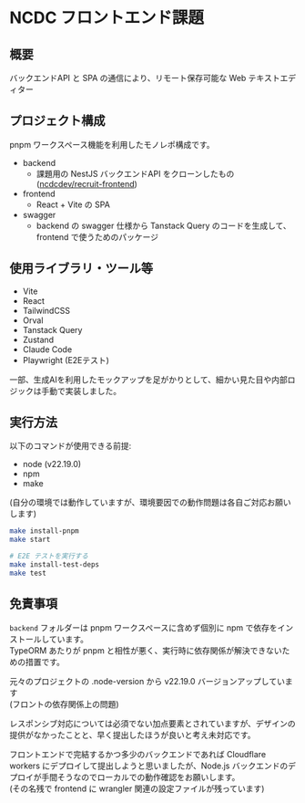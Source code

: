 # NCDC フロントエンド課題

## 概要

バックエンドAPI と SPA の通信により、リモート保存可能な Web テキストエディター

## プロジェクト構成

pnpm ワークスペース機能を利用したモノレポ構成です。


- backend
  - 課題用の NestJS バックエンドAPI をクローンしたもの ([ncdcdev/recruit-frontend](https://github.com/ncdcdev/recruit-frontend/tree/main))
- frontend
  - React + Vite の SPA
- swagger
  - backend の swagger 仕様から Tanstack Query のコードを生成して、 frontend で使うためのパッケージ

## 使用ライブラリ・ツール等

- Vite
- React
- TailwindCSS
- Orval
- Tanstack Query
- Zustand
- Claude Code
- Playwright (E2Eテスト)

一部、生成AIを利用したモックアップを足がかりとして、細かい見た目や内部ロジックは手動で実装しました。

## 実行方法

以下のコマンドが使用できる前提: 
  
- node (v22.19.0)
- npm
- make

(自分の環境では動作していますが、環境要因での動作問題は各自ご対応お願いします)

```sh
make install-pnpm
make start

# E2E テストを実行する
make install-test-deps
make test
```


## 免責事項

`backend` フォルダーは pnpm ワークスペースに含めず個別に npm で依存をインストールしています。  
TypeORM あたりが pnpm と相性が悪く、実行時に依存関係が解決できないための措置です。

元々のプロジェクトの .node-version から v22.19.0 バージョンアップしています  
(フロントの依存関係上の問題)

レスポンシブ対応については必須でない加点要素とされていますが、デザインの提供がなかったことと、早く提出したほうが良いと考え未対応です。

フロントエンドで完結するかつ多少のバックエンドであれば Cloudflare workers にデプロイして提出しようと思いましたが、Node.js バックエンドのデプロイが手間そうなのでローカルでの動作確認をお願いします。  
(その名残で frontend に wrangler 関連の設定ファイルが残っています)
